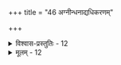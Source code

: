 +++
title = "46 अग्नीन्धनाद्यधिकरणम्"

+++

<details><summary>विश्वास-प्रस्तुतिः - 12</summary>

12. यज्ञादेरङ्गभावान्न तदनधिकृतेष्वङ्गिनोऽधिक्रिया स्यात्  
विद्यैवं नोर्ध्वरेतस्स्विति न बहुविधस्वाश्रमार्हाङ्गतोक्तेः ।  
विद्यायोगश्चतुर्णां विधिरपि हि समश्श्रूयते स्मर्यते च  
प्रायेणौचित्यभूम्ना मुनिभिरभहितं क्वापि मोक्षाश्रमत्वम् ॥
</details>

<details><summary>मूलम् - 12</summary>

12. यज्ञादेरङ्गभावान्न तदनधिकृतेष्वङ्गिनोऽधिक्रिया स्यात्  
विद्यैवं नोर्ध्वरेतस्स्विति न बहुविधस्वाश्रमार्हाङ्गतोक्तेः ।  
विद्यायोगश्चतुर्णां विधिरपि हि समश्श्रूयते स्मर्यते च  
प्रायेणौचित्यभूम्ना मुनिभिरभहितं क्वापि मोक्षाश्रमत्वम् ॥
</details>
